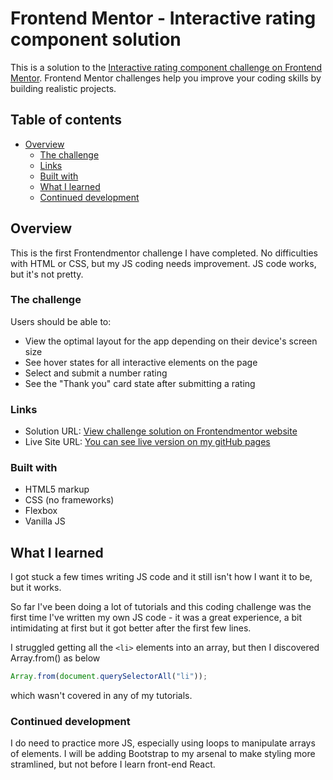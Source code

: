 # Frontend Mentor - Interactive rating component solution

This is a solution to the [Interactive rating component challenge on Frontend Mentor](https://www.frontendmentor.io/challenges/interactive-rating-component-koxpeBUmI). Frontend Mentor challenges help you improve your coding skills by building realistic projects. 

## Table of contents

- [Overview](#overview)
  - [The challenge](#the-challenge)
  - [Links](#links)
  - [Built with](#built-with)
  - [What I learned](#what-i-learned)
  - [Continued development](#continued-development)

## Overview
This is the first Frontendmentor challenge I have completed. No difficulties with HTML or CSS, but my JS coding needs improvement. JS code works, but it's not pretty. 

### The challenge

Users should be able to:

- View the optimal layout for the app depending on their device's screen size
- See hover states for all interactive elements on the page
- Select and submit a number rating
- See the "Thank you" card state after submitting a rating

### Links

- Solution URL: [View challenge solution on Frontendmentor website](https://www.frontendmentor.io/solutions/interactive-rating-component-B10Shz485)
- Live Site URL: [You can see live version on my gitHub pages](https://wglebster.github.io/frontend_mentor/interactive-rating-component-main/index.html)

### Built with

- HTML5 markup
- CSS (no frameworks)
- Flexbox
- Vanilla JS

## What I learned

I got stuck a few times writing JS code and it still isn't how I want it to be, but it works. 

So far I've been doing a lot of tutorials and this coding challenge was the first time I've written my own JS code - it was a great experience, a bit intimidating at first but it got better after the first few lines.

I struggled getting all the `<li>` elements into an array, but then I discovered Array.from() as below

```js
Array.from(document.querySelectorAll("li"));
```
which wasn't covered in any of my tutorials. 

### Continued development

I do need to practice more JS, especially using loops to manipulate arrays of elements. 
I will be adding Bootstrap to my arsenal to make styling more stramlined, but not before I learn front-end React.
